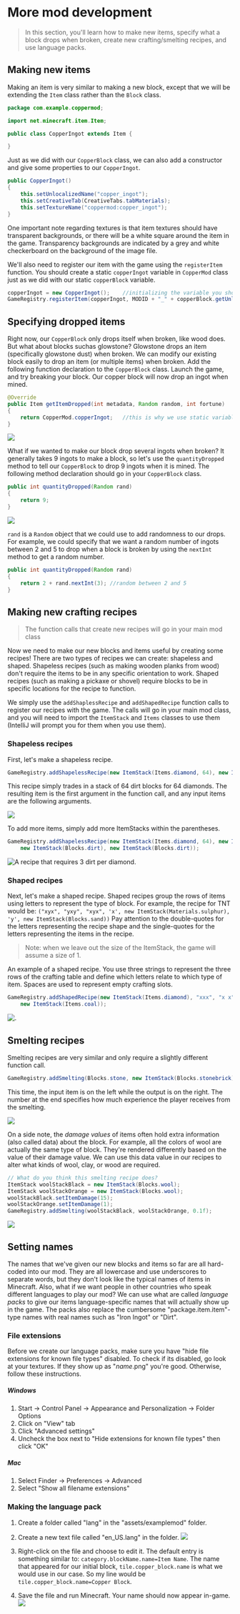 # More mod development
>In this section, you'll learn how to make new items, specify what a block drops when broken, create new crafting/smelting recipes, and use language packs.

## Making new items
Making an item is very similar to making a new block, except that we will be extending the `Item` class rather than the `Block` class.

```java
package com.example.coppermod;

import net.minecraft.item.Item;

public class CopperIngot extends Item {

}
```

Just as we did with our `CopperBlock` class, we can also add a constructor and give some properties to our `CopperIngot`.

```java
public CopperIngot()
{
    this.setUnlocalizedName("copper_ingot");
    this.setCreativeTab(CreativeTabs.tabMaterials);
    this.setTextureName("coppermod:copper_ingot");
}
```

One important note regarding textures is that item textures should have transparent backgrounds, or there will be a white square around the item in the game. Transparency backgrounds are indicated by a grey and white checkerboard on the background of the image file.

<!-- TO DO: Add item texture screenshot here -->

We'll also need to register our item with the game using the `registerItem` function. You should create a static `copperIngot` variable in `CopperMod` class just as we did with our static `copperBlock` variable.

```java
copperIngot = new CopperIngot();    //initializing the variable you should declare in the class
GameRegistry.registerItem(copperIngot, MODID + "_" + copperBlock.getUnlocalizedName());
```

## Specifying dropped items

Right now, our `CopperBlock` only drops itself when broken, like wood does. But what about blocks suchas glowstone? Glowstone drops an item (specifically glowstone dust) when broken. We can modify our existing block easily to drop an item (or multiple items) when broken. Add the following function declaration to the `CopperBlock` class. Launch the game, and try breaking your block. Our copper block will now drop an ingot when mined.

```java
@Override
public Item getItemDropped(int metadata, Random random, int fortune)
{
    return CopperMod.copperIngot;   //this is why we use static variables
}
```

![](images/section_3/block_drops_ingot.png)

What if we wanted to make our block drop several ingots when broken? It generally takes 9 ingots to make a block, so let's use the `quantityDropped` method to tell our `CopperBlock` to drop 9 ingots when it is mined. The following method declaration should go in your `CopperBlock` class.

```java
public int quantityDropped(Random rand)
{
    return 9;
}
```

![](images/section_3/block_drops_multiple_ingots.png)

`rand` is a `Random` object that we could use to add randomness to our drops. For example, we could specify that we want a random number of ingots between 2 and 5 to drop when a block is broken by using the `nextInt` method to get a random number.
```java
public int quantityDropped(Random rand)
{
    return 2 + rand.nextInt(3); //random between 2 and 5
}
```

## Making new crafting recipes
>The function calls that create new recipes will go in your main mod class

Now we need to make our new blocks and items useful by creating some recipes! There are two types of recipes we can create: shapeless and shaped. Shapeless recipes (such as making wooden planks from wood) don't require the items to be in any specific orientation to work. Shaped recipes (such as making a pickaxe or shovel) require blocks to be in specific locations for the recipe to function.

We simply use the `addShaplessRecipe` and `addShapedRecipe` function calls to register our recipes with the game. The calls will go in your main mod class, and you will need to import the `ItemStack` and `Items` classes to use them (IntelliJ will prompt you for them when you use them).

### Shapeless recipes

First, let's make a shapeless recipe.
```java
GameRegistry.addShapelessRecipe(new ItemStack(Items.diamond, 64), new ItemStack(Blocks.dirt));
```

This recipe simply trades in a stack of 64 dirt blocks for 64 diamonds. The resulting item is the first argument in the function call, and any input items are the following arguments.

![](images/section_2/recipe_dirt_single.png)

To add more items, simply add more ItemStacks within the parentheses.

```java
GameRegistry.addShapelessRecipe(new ItemStack(Items.diamond, 64), new ItemStack(Blocks.dirt),
    new ItemStack(Blocks.dirt), new ItemStack(Blocks.dirt));
```

![A recipe that requires 3 dirt per diamond.](images/section_2/recipe_dirt_triple.png)

### Shaped recipes

Next, let's make a shaped recipe. Shaped recipes group the rows of items using letters to represent the type of block. For example, the recipe for TNT would be: `("xyx", "yxy", "xyx", 'x', new ItemStack(Materials.sulphur), 'y', new ItemStack(Blocks.sand))` Pay attention to the double-quotes for the letters representing the recipe shape and the single-quotes for the letters representing the items in the recipe.

> Note: when we leave out the size of the ItemStack, the game will assume a size of 1.

An example of a shaped recipe. You use three strings to represent the three rows of the crafting table and define which letters relate to which type of item. Spaces are used to represent empty crafting slots.

```java
GameRegistry.addShapedRecipe(new ItemStack(Items.diamond), "xxx", "x x", "xxx", 'x',
    new ItemStack(Items.coal));
```

![.](images/section_2/recipe_coal.png)

## Smelting recipes

Smelting recipes are very similar and only require a slightly different function call.

```java
GameRegistry.addSmelting(Blocks.stone, new ItemStack(Blocks.stonebrick), 0.1f);
```

This time, the input item is on the left while the output is on the right. The number at the end specifies how much experience the player receives from the smelting.

![](images/section_2/smelting_stone.png)

On a side note, the _damage values_ of items often hold extra information (also called data) about the block. For example, all the colors of wool are actually the same type of block. They're rendered differently based on the value of their damage value. We can use this data value in our recipes to alter what kinds of wool, clay, or wood are required.

```java
// What do you think this smelting recipe does?
ItemStack woolStackBlack = new ItemStack(Blocks.wool);
ItemStack woolStackOrange = new ItemStack(Blocks.wool);
woolStackBlack.setItemDamage(15);
woolStackOrange.setItemDamage(1);
GameRegistry.addSmelting(woolStackBlack, woolStackOrange, 0.1f);
```

![](images/section_2/smelting_wool.png)

## Setting names

The names that we've given our new blocks and items so far are all hard-coded into our mod. They are all lowercase and use underscores to separate words, but they don't look like the typical names of items in Minecraft. Also, what if we want people in other countries who speak different languages to play our mod? We can use what are called _language packs_ to give our items language-specific names that will actually show up in the game. The packs also replace the cumbersome "package.item.item"-type names with real names such as "Iron Ingot" or "Dirt".

### File extensions

Before we create our language packs, make sure you have "hide file extensions for known file types" disabled. To check if its disabled, go look at your textures.  If they show up as "_name_.png" you're good.  Otherwise, follow these instructions.  

##### Windows
1. Start -> Control Panel -> Appearance and Personalization -> Folder Options
2. Click on "View" tab
3. Click "Advanced settings"
4. Uncheck the box next to "Hide extensions for known file types" then click "OK"

##### Mac
1. Select Finder -> Preferences -> Advanced
2. Select "Show all filename extensions"

### Making the language pack

1. Create a folder called "lang" in the "assets/examplemod" folder.
1. Create a new text file called "en_US.lang" in the folder.
![](images/section_2/lang_folder.png)

1. Right-click on the file and choose to edit it. The default entry is something similar to: `category.blockName.name=Item Name`. The name that appeared for our initial block, `tile.copper_block.name` is what we would use in our case. So my line would be `tile.copper_block.name=Copper Block`.

1. Save the file and run Minecraft. Your name should now appear in-game.
![](images/section_2/lang_block.png)
